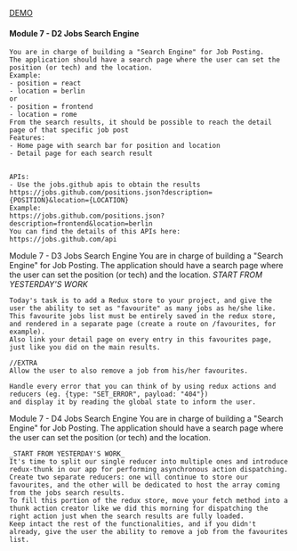 [DEMO](https://jobs-search-engine.herokuapp.com/)

#### Module 7 - D2 Jobs Search Engine

    You are in charge of building a "Search Engine" for Job Posting.
    The application should have a search page where the user can set the position (or tech) and the location.
    Example:
    - position = react
    - location = berlin
    or
    - position = frontend
    - location = rome
    From the search results, it should be possible to reach the detail page of that specific job post
    Features:
    - Home page with search bar for position and location
    - Detail page for each search result


    APIs:
    - Use the jobs.github apis to obtain the results
    https://jobs.github.com/positions.json?description={POSITION}&location={LOCATION}
    Example:
    https://jobs.github.com/positions.json?description=frontend&location=berlin
    You can find the details of this APIs here:
    https://jobs.github.com/api

Module 7 - D3 Jobs Search Engine
You are in charge of building a "Search Engine" for Job Posting.
The application should have a search page where the user can set the position (or tech) and the location.
_START FROM YESTERDAY'S WORK_

    Today's task is to add a Redux store to your project, and give the user the ability to set as "favourite" as many jobs as he/she like.
    This favourite jobs list must be entirely saved in the redux store, and rendered in a separate page (create a route on /favourites, for example).
    Also link your detail page on every entry in this favourites page, just like you did on the main results.

    //EXTRA
    Allow the user to also remove a job from his/her favourites.

    Handle every error that you can think of by using redux actions and reducers (eg. {type: "SET_ERROR", payload: "404"})
    and display it by reading the global state to inform the user.

Module 7 - D4 Jobs Search Engine
You are in charge of building a "Search Engine" for Job Posting.
The application should have a search page where the user can set the position (or tech) and the location.

    _START FROM YESTERDAY'S WORK_
    It's time to split our single reducer into multiple ones and introduce redux-thunk in our app for performing asynchronous action dispatching.
    Create two separate reducers: one will continue to store our favourites, and the other will be dedicated to host the array coming from the jobs search results.
    To fill this portion of the redux store, move your fetch method into a thunk action creator like we did this morning for dispatching the right action just when the search results are fully loaded.
    Keep intact the rest of the functionalities, and if you didn't already, give the user the ability to remove a job from the favourites list.
